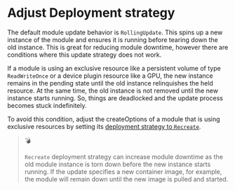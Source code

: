# Adjust Deployment strategy

The default module update behavior is `RollingUpdate`. This spins up a new instance
of the module and ensures it is running before tearing down the old instance. This 
is great for reducing module downtime, however there are conditions where this update
strategy does not work.

If a module is using an exclusive resource like a persistent volume of type
`ReadWriteOnce` or a device plugin resource like a GPU, the new instance remains in 
the pending state until the old instance relinquishes the held resource. At the same
time, the old instance is not removed until the new instance starts running. So,
things are deadlocked and the update process becomes stuck indefinitely.

To avoid this condition, adjust the createOptions of a module that is using exclusive
resources by setting its [deployment strategy to `Recreate`](https://github.com/Azure/iotedge/blob/release/1.1-k8s-preview/kubernetes/doc/create-options.md#apply-deployment-strategy).

> 💣
>
> `Recreate` deployment strategy can increase module downtime as the old module instance
> is torn down before the new instance starts running. If the update specifies a new
> container image, for example, the module will remain down until the new image is pulled
> and started.

